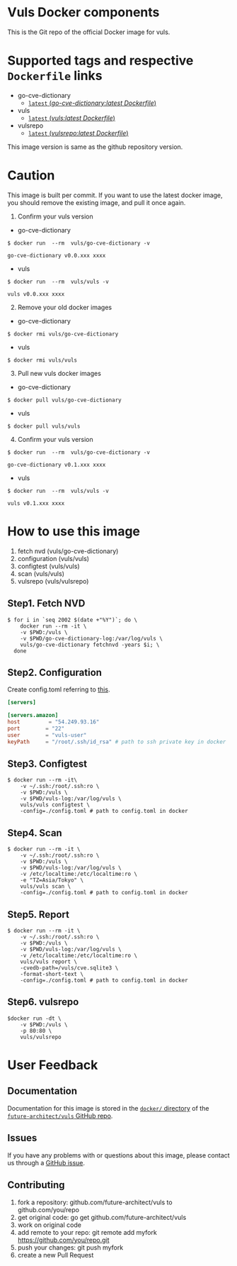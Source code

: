 # Vuls Docker components

This is the Git repo of the official Docker image for vuls.

# Supported tags and respective `Dockerfile` links

- go-cve-dictionary
  - [`latest` (*go-cve-dictionary:latest Dockerfile*)]()
- vuls
  - [`latest` (*vuls:latest Dockerfile*)]()
- vulsrepo
  - [`latest` (*vulsrepo:latest Dockerfile*)]()

This image version is same as the github repository version.

# Caution

This image is built per commit.
If you want to use the latest docker image, you should remove the existing image, and pull it once again.

1. Confirm your vuls version

- go-cve-dictionary

```console
$ docker run  --rm  vuls/go-cve-dictionary -v

go-cve-dictionary v0.0.xxx xxxx
```

- vuls

```console
$ docker run  --rm  vuls/vuls -v

vuls v0.0.xxx xxxx
```

2. Remove your old docker images

- go-cve-dictionary

```
$ docker rmi vuls/go-cve-dictionary
```

- vuls

```
$ docker rmi vuls/vuls
```

3. Pull new vuls docker images

- go-cve-dictionary

```
$ docker pull vuls/go-cve-dictionary
```

- vuls

```
$ docker pull vuls/vuls
```

4. Confirm your vuls version

```console
$ docker run  --rm  vuls/go-cve-dictionary -v

go-cve-dictionary v0.1.xxx xxxx
```

- vuls

```console
$ docker run  --rm  vuls/vuls -v

vuls v0.1.xxx xxxx
```


# How to use this image

1. fetch nvd (vuls/go-cve-dictionary)
1. configuration (vuls/vuls)
1. configtest (vuls/vuls)
1. scan (vuls/vuls)
1. vulsrepo (vuls/vulsrepo)

## Step1. Fetch NVD

```console
$ for i in `seq 2002 $(date +"%Y")`; do \
    docker run --rm -it \
    -v $PWD:/vuls \
    -v $PWD/go-cve-dictionary-log:/var/log/vuls \
    vuls/go-cve-dictionary fetchnvd -years $i; \
  done
```

## Step2. Configuration

Create config.toml referring to [this](https://github.com/future-architect/vuls#configuration).

```toml
[servers]

[servers.amazon]
host         = "54.249.93.16"
port        = "22"
user        = "vuls-user"
keyPath     = "/root/.ssh/id_rsa" # path to ssh private key in docker
```


## Step3. Configtest

```console
$ docker run --rm -it\
    -v ~/.ssh:/root/.ssh:ro \
    -v $PWD:/vuls \
    -v $PWD/vuls-log:/var/log/vuls \
    vuls/vuls configtest \
    -config=./config.toml # path to config.toml in docker
```

## Step4. Scan

```console
$ docker run --rm -it \
    -v ~/.ssh:/root/.ssh:ro \
    -v $PWD:/vuls \
    -v $PWD/vuls-log:/var/log/vuls \
    -v /etc/localtime:/etc/localtime:ro \
    -e "TZ=Asia/Tokyo" \
    vuls/vuls scan \
    -config=./config.toml # path to config.toml in docker
```

## Step5. Report

```console
$ docker run --rm -it \
    -v ~/.ssh:/root/.ssh:ro \
    -v $PWD:/vuls \
    -v $PWD/vuls-log:/var/log/vuls \
    -v /etc/localtime:/etc/localtime:ro \
    vuls/vuls report \
    -cvedb-path=/vuls/cve.sqlite3 \
    -format-short-text \
    -config=./config.toml # path to config.toml in docker
```

## Step6. vulsrepo

```console
$docker run -dt \
    -v $PWD:/vuls \
    -p 80:80 \
    vuls/vulsrepo
```

# User Feedback

## Documentation

Documentation for this image is stored in the [`docker/` directory]() of the [`future-architect/vuls` GitHub repo](https://github.com/future-architect/vuls). 

## Issues

If you have any problems with or questions about this image, please contact us through a [GitHub issue](https://github.com/future-architect/vuls/issues). 

## Contributing

1. fork a repository: github.com/future-architect/vuls to github.com/you/repo
1. get original code: go get github.com/future-architect/vuls
1. work on original code
1. add remote to your repo: git remote add myfork https://github.com/you/repo.git
1. push your changes: git push myfork
1. create a new Pull Request
